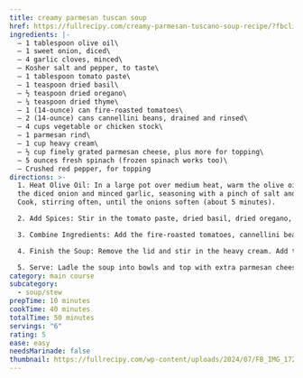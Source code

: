 ```yaml
---
title: creamy parmesan tuscan soup
href: https://fullrecipy.com/creamy-parmesan-tuscano-soup-recipe/?fbclid=IwZXh0bgNhZW0CMTEAAR09y3uuQt4-bxq_Sr92PiQmnT81iVrKhG_L9CU2wuhEcxfZysIxpa_Fr0k_aem_MQo00stKVvRXuCPD2WH_1g
ingredients: |-
  – 1 tablespoon olive oil\
  – 1 sweet onion, diced\
  – 4 garlic cloves, minced\
  – Kosher salt and pepper, to taste\
  – 1 tablespoon tomato paste\
  – 1 teaspoon dried basil\
  – ½ teaspoon dried oregano\
  – ¼ teaspoon dried thyme\
  – 1 (14-ounce) can fire-roasted tomatoes\
  – 2 (14-ounce) cans cannellini beans, drained and rinsed\
  – 4 cups vegetable or chicken stock\
  – 1 parmesan rind\
  – 1 cup heavy cream\
  – ½ cup finely grated parmesan cheese, plus more for topping\
  – 5 ounces fresh spinach (frozen spinach works too)\
  – Crushed red pepper, for topping
directions: >-
  1. Heat Olive Oil: In a large pot over medium heat, warm the olive oil. Add
  the diced onion and minced garlic, seasoning with a pinch of salt and pepper.
  Cook, stirring often, until the onions soften (about 5 minutes).

  2. Add Spices: Stir in the tomato paste, dried basil, dried oregano, and dried thyme. Continue cooking for 5 more minutes, stirring frequently, until the tomato paste darkens.

  3. Combine Ingredients: Add the fire-roasted tomatoes, cannellini beans, stock, and parmesan rind. Bring to a boil, then reduce to a simmer. Cover and cook for 20 minutes, uncovering for the last 10 minutes. 

  4. Finish the Soup: Remove the lid and stir in the heavy cream. Add the grated parmesan cheese and spinach. Cook for an additional 5 to 10 minutes, stirring often, until the cheese melts and the spinach wilts. Adjust seasoning with additional salt and pepper if needed.

  5. Serve: Ladle the soup into bowls and top with extra parmesan cheese and crushed red pepper.
category: main course
subcategory:
  - soup/stew
prepTime: 10 minutes
cookTime: 40 minutes
totalTime: 50 minutes
servings: "6"
rating: 5
ease: easy
needsMarinade: false
thumbnail: https://fullrecipy.com/wp-content/uploads/2024/07/FB_IMG_1720647422760.jpg
---
```

